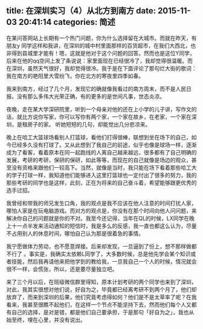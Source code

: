 title: 在深圳实习（4）从北方到南方
date: 2015-11-03 20:41:14
categories: 简述
  --- 





在某问答网站上长期有一个热门问题，你为什么选择留在大城市。而就在昨天，有朋友y 同学这样和我讲，在深圳的城中村里面那样的百货超市，在我们大西北，也非得到县城里才能有！嗯，这就是他对于这个问题的回答。然而也是这位Y同学，后来在他的qq空间上发了条说说：家里面现在已经很冷了，我却觉得很温暖。而在深圳，虽然天气很好，我却觉得很冷。我于是在下面评论了那句烂大街的歌词：我在南方的艳阳里大雪纷飞，你在北方的寒夜里四季如春。



我来到南方，经过了几个月，发现它的确就像我看过的南方周末，而不是人民日报。没有那么多伟大光荣正确，有的更多的是世间凡事，世态炎凉。


夜晚，走在某大学深研院里，听到一个母亲对他的还在上小学的儿子讲，写作文的话，就比方说你写家，你可以写你有两个家，一个家在故乡，在老家，一个家在深圳，是租房子的家。 听她短短的几句，却能觉出几分悲凉来。

晚上在哈工大篮球场看别人打篮球，看他们打得很棒，联想到坐在场下的自己，如今已经多久没有打球了。又从此想到了我自己的前途，似乎也像是球场一样，逐渐成为了看客，看着原本在同一起跑线的人离自己越来越远，很多都有了自己明确的发展，考研的考研，保研的保研，如此等等，而现在的自己就像是场边的观众，甚至没有资格来跟他们一较高下。当然，就像是当时，我只能在场下看着那些哈工大的学子打球一样，我知道他们能够进入这里打篮球也一定付出了很多的努力，我的那些考研的同学也是这样，此刻，正在为将来的自己奋斗着，希望能够跟更优秀的选手过招。


我曾经和带我的师兄发生口角，我的观点是我不应该在他人注意的时间打扰人家，哪怕人家是在玩电脑游戏。而对方的观点是，你没有在那个时间向他人问问题，来解决你自己的问题就是你的不对。我至今还记得，当年在QL的时候，LX同学在晚上十一点半发来活动通知的短信时，我是多么的反感，我一直也都这么认为，尽量不占用别人的休息时间，哪怕自己认为那是很着急的事情。


我宁愿做体力劳动，也不愿意焊接。后来却发现，一旦逼到了份上，想不那样做都不行了 。事实是，我确实太依赖L同学了，大多数时候，总是他先学会某个知识或者技能，然后我再请他来把他学到的教给我，一旦我自己一个人的时候，情况就会很不一样，会慌张，所以，还是要尽量独立吧。


来了三个月以后，在班级微信群里得知，原本计划考研的两个同学也来到了深圳，对此，我其实很想对他们说，好自为之，毕竟都已经离考研不到两个月了，他们却放弃了，而来到深圳的后果，他们究竟考虑得如何？他们是不是太草率了呢？在我看来，我甚至很瞧不起他们，在这样一个节点不能坚持下去，然而他们每个人又都有自己的选择，是对是错，都是他们自己要承担，于是那句「好自为之」，我也从始至终，埋在心里，并没有说出。